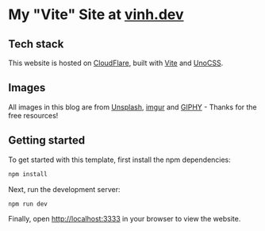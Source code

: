# My "Vite" Site at [vinh.dev](https://vinh.dev)

## Tech stack

This website is hosted on [CloudFlare](https://cloudflare.com/), built with [Vite](https://vitejs.dev/) and [UnoCSS](https://unocss.dev/).

## Images

All images in this blog are from [Unsplash](https://unsplash.com/), [imgur](https://imgur.com) and [GIPHY](https://giphy.com/) - Thanks for the free resources!

## Getting started

To get started with this template, first install the npm dependencies:

```bash
npm install
```

Next, run the development server:

```bash
npm run dev
```

Finally, open [http://localhost:3333](http://localhost:3333) in your browser to view the website.
